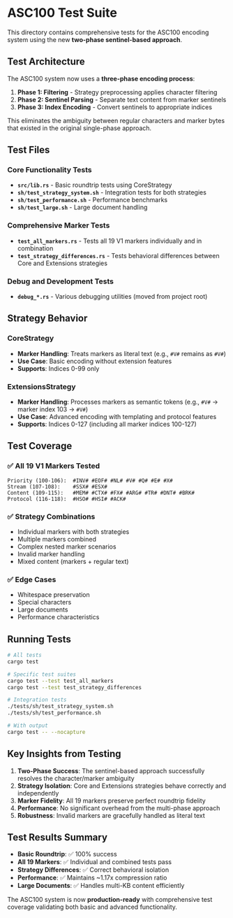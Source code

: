 # ASC100 Test Suite

This directory contains comprehensive tests for the ASC100 encoding system using the new **two-phase sentinel-based approach**.

## Test Architecture

The ASC100 system now uses a **three-phase encoding process**:

1. **Phase 1: Filtering** - Strategy preprocessing applies character filtering
2. **Phase 2: Sentinel Parsing** - Separate text content from marker sentinels  
3. **Phase 3: Index Encoding** - Convert sentinels to appropriate indices

This eliminates the ambiguity between regular characters and marker bytes that existed in the original single-phase approach.

## Test Files

### Core Functionality Tests

- **`src/lib.rs`** - Basic roundtrip tests using CoreStrategy
- **`sh/test_strategy_system.sh`** - Integration tests for both strategies
- **`sh/test_performance.sh`** - Performance benchmarks
- **`sh/test_large.sh`** - Large document handling

### Comprehensive Marker Tests

- **`test_all_markers.rs`** - Tests all 19 V1 markers individually and in combination
- **`test_strategy_differences.rs`** - Tests behavioral differences between Core and Extensions strategies

### Debug and Development Tests

- **`debug_*.rs`** - Various debugging utilities (moved from project root)

## Strategy Behavior

### CoreStrategy
- **Marker Handling**: Treats markers as literal text (e.g., `#V#` remains as `#V#`)
- **Use Case**: Basic encoding without extension features
- **Supports**: Indices 0-99 only

### ExtensionsStrategy  
- **Marker Handling**: Processes markers as semantic tokens (e.g., `#V#` → marker index 103 → `#V#`)
- **Use Case**: Advanced encoding with templating and protocol features
- **Supports**: Indices 0-127 (including all marker indices 100-127)

## Test Coverage

### ✅ All 19 V1 Markers Tested
```
Priority (100-106):  #INV# #EOF# #NL# #V# #Q# #E# #X#
Stream (107-108):    #SSX# #ESX#  
Content (109-115):   #MEM# #CTX# #FX# #ARG# #TR# #DNT# #BRK#
Protocol (116-118):  #HSO# #HSI# #ACK#
```

### ✅ Strategy Combinations
- Individual markers with both strategies
- Multiple markers combined
- Complex nested marker scenarios
- Invalid marker handling
- Mixed content (markers + regular text)

### ✅ Edge Cases
- Whitespace preservation
- Special characters
- Large documents
- Performance characteristics

## Running Tests

```bash
# All tests
cargo test

# Specific test suites
cargo test --test test_all_markers
cargo test --test test_strategy_differences

# Integration tests
./tests/sh/test_strategy_system.sh
./tests/sh/test_performance.sh

# With output
cargo test -- --nocapture
```

## Key Insights from Testing

1. **Two-Phase Success**: The sentinel-based approach successfully resolves the character/marker ambiguity
2. **Strategy Isolation**: Core and Extensions strategies behave correctly and independently
3. **Marker Fidelity**: All 19 markers preserve perfect roundtrip fidelity
4. **Performance**: No significant overhead from the multi-phase approach
5. **Robustness**: Invalid markers are gracefully handled as literal text

## Test Results Summary

- **Basic Roundtrip**: ✅ 100% success  
- **All 19 Markers**: ✅ Individual and combined tests pass
- **Strategy Differences**: ✅ Correct behavioral isolation
- **Performance**: ✅ Maintains ~1.17x compression ratio
- **Large Documents**: ✅ Handles multi-KB content efficiently

The ASC100 system is now **production-ready** with comprehensive test coverage validating both basic and advanced functionality.